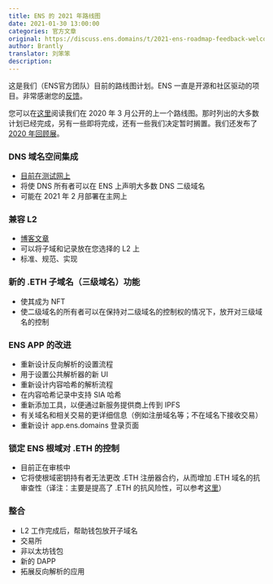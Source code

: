 ```yaml
---
title: ENS 的 2021 年路线图
date: 2021-01-30 13:00:00
categories: 官方文章
original: https://discuss.ens.domains/t/2021-ens-roadmap-feedback-welcome/328
author: Brantly
translator: 刘笨笨
description: 
---
```


这是我们（ENS官方团队）目前的路线图计划。ENS 一直是开源和社区驱动的项目。非常感谢您的[反馈](https://discuss.ens.domains/t/2021-ens-roadmap-feedback-welcome/328)。

您可以在[这里](https://discuss.ens.domains/t/ens-roadmap-as-of-march-2020-seeking-feedback/53)阅读我们在 2020 年 3 月公开的上一个路线图。那时列出的大多数计划已经完成，另有一些即将完成，还有一些我们决定暂时搁置。我们还发布了 [2020 年回顾展](https://ensuser.com/news/2021-01-28-2020-retrospective-for-ens.html)。

### DNS 域名空间集成

- [目前在测试网上](https://medium.com/the-ethereum-name-service/dns-namespace-integration-on-testnet-ethereum-classic-labs-sponsors-with-grant-19d57bf16a8b)
- 将使 DNS 所有者可以在 ENS 上声明大多数 DNS 二级域名
- 可能在 2021 年 2 月部署在主网上

### 兼容 L2

- [博客文章](https://ensuser.com/news/2020-10-30-a-general-purpose-bridge-for-ethereum-layer-2s.html)
- 可以将子域和记录放在您选择的 L2 上
- 标准、规范、实现

### 新的 .ETH 子域名（三级域名）功能

- 使其成为 NFT
- 使二级域名的所有者可以在保持对二级域名的控制权的情况下，放开对三级域名的控制

### ENS APP 的改进

- 重新设计反向解析的设置流程
- 用于设置公共解析器的新 UI
- 重新设计内容哈希的解析流程
- 在内容哈希记录中支持 SIA 哈希
- 重新添加工具，以便通过新服务提供商上传到 IPFS
- 有关域名和相关交易的更详细信息（例如注册域名等；不在域名下接收交易）
- 重新设计 app.ens.domains 登录页面

### 锁定 ENS 根域对 .ETH 的控制

- 目前正在审核中
- 它将使根域密钥持有者无法更改 .ETH 注册器合约，从而增加 .ETH 域名的抗审查性（译注：主要是提高了 .ETH 的抗风险性，可以参考[这里](https://ensuser.com/docs/frequently-asked-questions.html#谁控制着-ENS-根节点，这给了他们什么权力)）

### 整合

- L2 工作完成后，帮助钱包放开子域名
- 交易所
- 非以太坊钱包
- 新的 DAPP
- 拓展反向解析的应用
